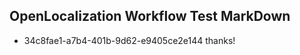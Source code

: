## OpenLocalization Workflow Test MarkDown
* 34c8fae1-a7b4-401b-9d62-e9405ce2e144 
thanks!<!--HONumber=Mar16_HO2-->
